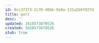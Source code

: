 ```yaml
---
id: 8cc37373-2c78-46bb-9a9a-131a2b6f027d
title: port
desc: ''
updated: 1618573870526
created: 1618573870526
stub: true
---
```


